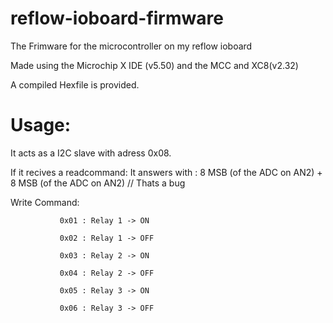 # reflow-ioboard-firmware
The Frimware for the microcontroller on my reflow ioboard

Made using the Microchip X IDE (v5.50) and the MCC and XC8(v2.32)

A compiled Hexfile is provided.

# Usage:
It acts as a I2C slave with adress 0x08.


If it recives a readcommand: It answers with : 8 MSB (of the ADC on AN2) + 8 MSB (of the ADC on AN2) // Thats a bug

Write Command:
               
               0x01 : Relay 1 -> ON

               0x02 : Relay 1 -> OFF
               
               0x03 : Relay 2 -> ON
               
               0x04 : Relay 2 -> OFF
               
               0x05 : Relay 3 -> ON
               
               0x06 : Relay 3 -> OFF
